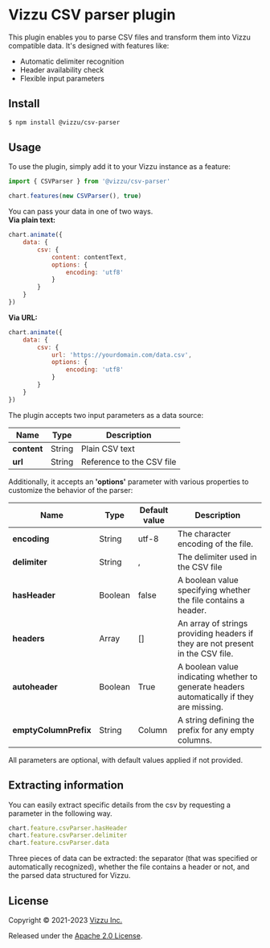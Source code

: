 # Vizzu CSV parser plugin

This plugin enables you to parse CSV files and transform them into Vizzu compatible data. It's designed with features like:

-   Automatic delimiter recognition
-   Header availability check
-   Flexible input parameters

## Install

```sh
$ npm install @vizzu/csv-parser
```

## Usage

To use the plugin, simply add it to your Vizzu instance as a feature:

```javascript
import { CSVParser } from '@vizzu/csv-parser'

chart.features(new CSVParser(), true)
```

You can pass your data in one of two ways.<be></br>
**Via plain text:**

```javascript
chart.animate({
	data: {
		csv: {
			content: contentText,
			options: {
				encoding: 'utf8'
			}
		}
	}
})
```

**Via URL:**

```javascript
chart.animate({
	data: {
		csv: {
			url: 'https://yourdomain.com/data.csv',
			options: {
				encoding: 'utf8'
			}
		}
	}
})
```

The plugin accepts two input parameters as a data source:

| Name        | Type   | Description               |
| ----------- | ------ | ------------------------- |
| **content** | String | Plain CSV text            |
| **url**     | String | Reference to the CSV file |

Additionally, it accepts an **'options'** parameter with various properties to customize the behavior of the parser:

| Name                  | Type    | Default value | Description                                                                               |
| --------------------- | ------- | ------------- | ----------------------------------------------------------------------------------------- |
| **encoding**          | String  | utf-8         | The character encoding of the file.                                                       |
| **delimiter**         | String  | ,             | The delimiter used in the CSV file                                                        |
| **hasHeader**         | Boolean | false         | A boolean value specifying whether the file contains a header.                            |
| **headers**           | Array   | []            | An array of strings providing headers if they are not present in the CSV file.            |
| **autoheader**        | Boolean | True          | A boolean value indicating whether to generate headers automatically if they are missing. |
| **emptyColumnPrefix** | String  | Column        | A string defining the prefix for any empty columns.                                       |

All parameters are optional, with default values applied if not provided.

## Extracting information

You can easily extract specific details from the csv by requesting a parameter in the following way.

```javascript
chart.feature.csvParser.hasHeader
chart.feature.csvParser.delimiter
chart.feature.csvParser.data
```

Three pieces of data can be extracted: the separator (that was specified or automatically recognized), whether the file contains a header or not, and the parsed data structured for Vizzu.

## License

Copyright © 2021-2023 [Vizzu Inc.](https://vizzuhq.com)

Released under the
[Apache 2.0 License](https://lib.vizzuhq.com/latest/LICENSE/).

